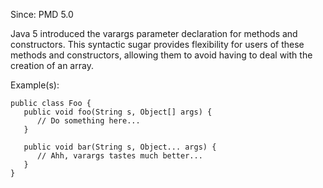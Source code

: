 Since: PMD 5.0

Java 5 introduced the varargs parameter declaration for methods and constructors.  This syntactic 
sugar provides flexibility for users of these methods and constructors, allowing them to avoid 
having to deal with the creation of an array.

Example(s):
```
public class Foo {
   public void foo(String s, Object[] args) {
      // Do something here...
   }

   public void bar(String s, Object... args) {
      // Ahh, varargs tastes much better...
   }
}
```
